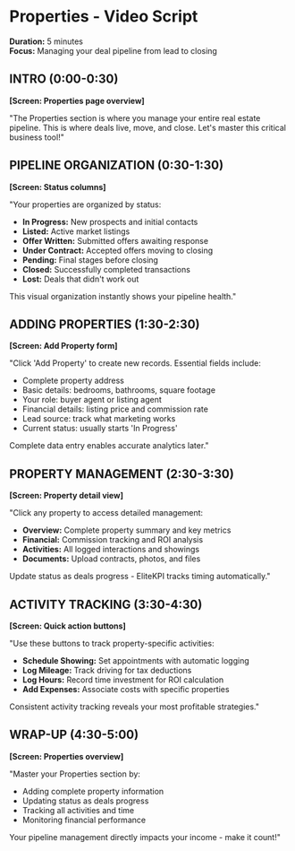 # Properties - Video Script
**Duration:** 5 minutes  
**Focus:** Managing your deal pipeline from lead to closing

## INTRO (0:00-0:30)
**[Screen: Properties page overview]**

"The Properties section is where you manage your entire real estate pipeline. This is where deals live, move, and close. Let's master this critical business tool!"

## PIPELINE ORGANIZATION (0:30-1:30)
**[Screen: Status columns]**

"Your properties are organized by status:
- **In Progress:** New prospects and initial contacts
- **Listed:** Active market listings
- **Offer Written:** Submitted offers awaiting response
- **Under Contract:** Accepted offers moving to closing
- **Pending:** Final stages before closing
- **Closed:** Successfully completed transactions
- **Lost:** Deals that didn't work out

This visual organization instantly shows your pipeline health."

## ADDING PROPERTIES (1:30-2:30)
**[Screen: Add Property form]**

"Click 'Add Property' to create new records. Essential fields include:
- Complete property address
- Basic details: bedrooms, bathrooms, square footage
- Your role: buyer agent or listing agent
- Financial details: listing price and commission rate
- Lead source: track what marketing works
- Current status: usually starts 'In Progress'

Complete data entry enables accurate analytics later."

## PROPERTY MANAGEMENT (2:30-3:30)
**[Screen: Property detail view]**

"Click any property to access detailed management:
- **Overview:** Complete property summary and key metrics
- **Financial:** Commission tracking and ROI analysis
- **Activities:** All logged interactions and showings
- **Documents:** Upload contracts, photos, and files

Update status as deals progress - EliteKPI tracks timing automatically."

## ACTIVITY TRACKING (3:30-4:30)
**[Screen: Quick action buttons]**

"Use these buttons to track property-specific activities:
- **Schedule Showing:** Set appointments with automatic logging
- **Log Mileage:** Track driving for tax deductions
- **Log Hours:** Record time investment for ROI calculation
- **Add Expenses:** Associate costs with specific properties

Consistent activity tracking reveals your most profitable strategies."

## WRAP-UP (4:30-5:00)
**[Screen: Properties overview]**

"Master your Properties section by:
- Adding complete property information
- Updating status as deals progress
- Tracking all activities and time
- Monitoring financial performance

Your pipeline management directly impacts your income - make it count!"